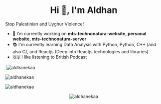<h1 align="center">Hi 👋, I'm Aldhan</h1>

Stop Palestinian and Uyghur Violence!

- 🔭 I’m currently working on **mts-technonatura-website, personal website, mts-technonatura-server**
- 📚 I'm currently learning Data Analysis with Python, Python, C++ (and also C), and Reactjs (Deep into Reactjs technologies and libraries).
- 🇬🇧 I like listening to British Podcast

<p>&nbsp;<img align="center" src="https://github-readme-stats.vercel.app/api?username=aldhanekaa&show_icons=true&locale=en" alt="aldhanekaa" /></p>

<p><img align="center" src="https://github-readme-streak-stats.herokuapp.com/?user=aldhanekaa&" alt="aldhanekaa" /></p>


![aldhanekaa](https://github-readme-stats.vercel.app/api/wakatime?username=aldhanekaa)

<p align="center"><img align="center" src="https://metrics.lecoq.io/aldhanekaa?template=classic&activity=1&activity.limit=5&activity.days=14&activity.filter=all&activity.visibility=public&activity.timestamps=true&config.timezone=Asia%2FJakarta" alt="aldhanekaa" /></p>

<!--

<p align="center"> 📫 Reach me out please! 😄 on: </p>

<a href="https://instagram.com/aldhanekaa" target="_blank"><img src="https://img.shields.io/badge/-Instagram-e4405f?style=flat-square&logo=instagram&logoColor=white" alt="Instagram"></a>
<p align="center"> <img src="https://komarev.com/ghpvc/?username=aldhanekaa&label=Profile%20views&color=blue&style=flat-square" alt="aldhanekaa" /> </p>
-->
 
